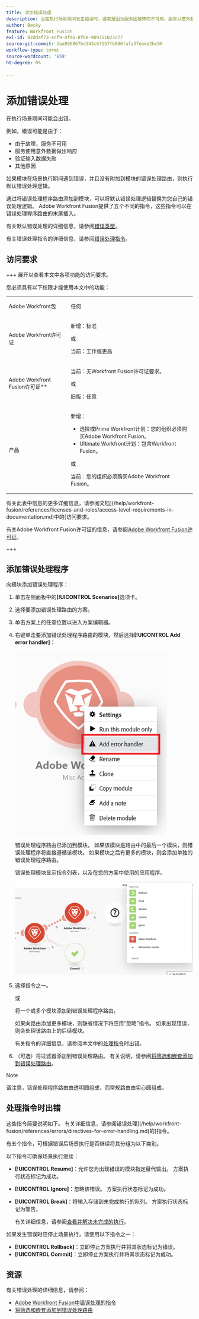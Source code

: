 ```yaml
---
title: 添加错误处理
description: 当在执行场景期间发生错误时，通常是因为服务因故障而不可用、服务以意外数据响应或输入数据验证失败。
author: Becky
feature: Workfront Fusion
exl-id: 82ddaf73-ecf9-4fd6-8f8e-909351023c77
source-git-commit: 3aa896867bd143c67157fb886fafa37eaee2bc00
workflow-type: tm+mt
source-wordcount: '659'
ht-degree: 0%

---
```


# 添加错误处理

在执行场景期间可能会出错。

例如，错误可能是由于：

* 由于故障，服务不可用
* 服务使用意外数据做出响应
* 验证输入数据失败
* 其他原因

如果模块在场景执行期间遇到错误，并且没有附加到模块的错误处理路由，则执行默认错误处理逻辑。

通过将错误处理程序路由添加到模块，可以将默认错误处理逻辑替换为您自己的错误处理逻辑。 Adobe Workfront Fusion提供了五个不同的指令，这些指令可以在错误处理程序路由的末尾插入。

有关默认错误处理的详细信息，请参阅[错误类型](/help/workfront-fusion/references/errors/error-processing.md)。

有关错误处理指令的详细信息，请参阅[错误处理指令](/help/workfront-fusion/references/errors/directives-for-error-handling.md)。

## 访问要求

+++ 展开以查看本文中各项功能的访问要求。

您必须具有以下权限才能使用本文中的功能：

<table style="table-layout:auto">
 <col> 
 <col> 
 <tbody> 
  <tr> 
   <td role="rowheader">Adobe Workfront包 
   <td> <p>任何</p> </td> 
  </tr> 
  <tr data-mc-conditions=""> 
   <td role="rowheader">Adobe Workfront许可证</td> 
   <td> <p>新增：标准</p><p>或</p><p>当前：工作或更高</p> </td> 
  </tr> 
  <tr> 
   <td role="rowheader">Adobe Workfront Fusion许可证**</td> 
   <td>
   <p>当前：无Workfront Fusion许可证要求。</p>
   <p>或</p>
   <p>旧版：任意 </p>
   </td> 
  </tr> 
  <tr> 
   <td role="rowheader">产品</td> 
   <td>
   <p>新增：</p> <ul><li>选择或Prime Workfront计划：您的组织必须购买Adobe Workfront Fusion。</li><li>Ultimate Workfront计划：包含Workfront Fusion。</li></ul>
   <p>或</p>
   <p>当前：您的组织必须购买Adobe Workfront Fusion。</p>
   </td> 
  </tr>
 </tbody> 
</table>

有关此表中信息的更多详细信息，请参阅文档](/help/workfront-fusion/references/licenses-and-roles/access-level-requirements-in-documentation.md)中的[访问要求。

有关Adobe Workfront Fusion许可证的信息，请参阅[Adobe Workfront Fusion许可证](/help/workfront-fusion/set-up-and-manage-workfront-fusion/licensing-operations-overview/license-automation-vs-integration.md)。

+++

## 添加错误处理程序

向模块添加错误处理程序：

1. 单击左侧面板中的&#x200B;**[!UICONTROL Scenarios]**&#x200B;选项卡。
1. 选择要添加错误处理路由的方案。
1. 单击方案上的任意位置以进入方案编辑器。
1. 右键单击要添加错误处理程序路由的模块，然后选择&#x200B;**[!UICONTROL Add error handler]**：

   ![错误处理程序路由](assets/error-handler-route.png)

   错误处理程序路由已添加到模块。 如果该模块是路由中的最后一个模块，则错误处理程序将直接遵循该模块。 如果模块之后有更多的模块，则会添加单独的错误处理程序路由。

   错误处理模块显示指令列表，以及在您的方案中使用的应用程序。

   ![错误路由](assets/error-route.png)

1. 选择指令之一。

   或

   将一个或多个模块添加到错误处理程序路由。

   如果向路由添加更多模块，则缺省情况下将应用“忽略”指令。 如果出现错误，则会处理该路由上的后续模块。

   有关指令的详细信息，请参阅本文中的[处理指令](#error-handling-directives)时出错。

1. （可选）将过滤器添加到错误处理路由。 有关说明，请参阅[将筛选和嵌套添加到错误处理路由](/help/workfront-fusion/create-scenarios/config-error-handling/advanced-error-handling.md)。

>[!NOTE]
>
>请注意，错误处理程序路由由透明圆组成，而常规路由由实心圆组成。

## 处理指令时出错

这些指令简要说明如下。 有关详细信息，请参阅错误处理](/help/workfront-fusion/references/errors/directives-for-error-handling.md)的[指令。

有五个指令，可根据错误后场景执行是否继续将其分组为以下类别。

以下指令可确保场景执行继续：

* **[!UICONTROL Resume]**：允许您为出现错误的模块指定替代输出。 方案执行状态标记为成功。
* **[!UICONTROL Ignore]**：忽略该错误。 方案执行状态标记为成功。
* **[!UICONTROL Break]**：将输入存储到未完成执行的队列。 方案执行状态标记为警告。

  有关详细信息，请参阅[查看并解决未完成的执行](/help/workfront-fusion/manage-scenarios/view-and-resolve-incomplete-executions.md)。

如果发生错误时应停止场景执行，请使用以下指令之一：

* **[!UICONTROL Rollback]**：立即停止方案执行并将其状态标记为错误。
* **[!UICONTROL Commit]**：立即停止方案执行并将其状态标记为成功。

## 资源

有关错误处理的详细信息，请参阅：

* [Adobe Workfront Fusion中错误处理的指令](/help/workfront-fusion/references/errors/directives-for-error-handling.md)
* [将筛选和嵌套添加到错误处理路由](/help/workfront-fusion/create-scenarios/config-error-handling/advanced-error-handling.md)
